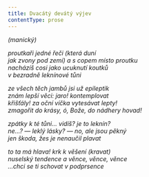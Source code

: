 ```yaml
---
title: Dvacátý devátý výjev
contentType: prose
---
```


_(manický)_

_proutkaři jedné řeči (která duní  
jak zvony pod zemí) a s copem místo proutku  
nacházíš cosi jako ucuknutí koutků  
v bezradně leknínové tůni_

_ze všech těch jambů jsi už epileptik  
znám lepší věci: jaro! kontemplovat  
křišťály! za oční víčka vytesávat lepty!  
zmagořit do krásy, ó, Bože, do nádhery hovad!_

_zpátky k té tůni… vidíš? je to leknín?  
ne…? — leklý lásky? — no, ale jsou pěkný  
jen škoda, žes je nenaučil plavat_

_to ta má hlava! krk k věšení (kravat)  
nuselský tendence a věnce, věnce, věnce  
…chci se ti schovat v podprsence_
